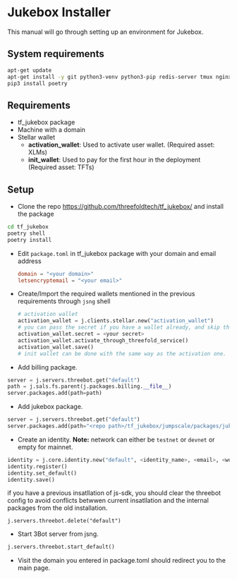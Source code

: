 # Jukebox Installer

This manual will go through setting up an environment for Jukebox.

## System requirements

```bash
apt-get update
apt-get install -y git python3-venv python3-pip redis-server tmux nginx
pip3 install poetry
```

## Requirements

- tf_jukebox package
- Machine with a domain
- Stellar wallet
  - **activation_wallet**: Used to activate user wallet. (Required asset: XLMs)
  - **init_wallet**: Used to pay for the first hour in the deployment (Required asset: TFTs)

## Setup

- Clone the repo https://github.com/threefoldtech/tf_jukebox/ and install the package

```bash
cd tf_jukebox
poetry shell
poetry install
```

- Edit `package.toml` in tf_jukebox package with your domain and email address

  ```toml
  domain = "<your domain>"
  letsencryptemail = "<your email>"
  ```

- Create/Import the required wallets mentioned in the previous requirements through `jsng` shell

  ```python
  # activation wallet
  activation_wallet = j.clients.stellar.new("activation_wallet")
  # you can pass the secret if you have a wallet already, and skip the activation step, needs to have xlms for activation
  activation_wallet.secret = <your secret>
  activation_wallet.activate_through_threefold_service()
  activation_wallet.save()
  # init wallet can be done with the same way as the activation one.
  ```

- Add billing package.

```python
server = j.servers.threebot.get("default")
path = j.sals.fs.parent(j.packages.billing.__file__)
server.packages.add(path=path)
```

- Add jukebox package.

```python
server = j.servers.threebot.get("default")
server.packages.add(path="<repo path>/tf_jukebox/jumpscale/packages/jukebox")
```

- Create an identity.
  **Note:** network can either be `testnet` or `devnet` or empty for mainnet.

```python
identity = j.core.identity.new("default", <identity_name>, <email>, <words>, f"https://explorer.{network}.grid.tf/api/v1")
identity.register()
identity.set_default()
identity.save()
```

if you have a previous insatllation of js-sdk, you should clear the threebot config to avoid conflicts betwwen current insatllation and the internal packages from the old installation.

```
j.servers.threebot.delete("default")
```

- Start 3Bot server from jsng.

```python
j.servers.threebot.start_default()
```

- Visit the domain you entered in package.toml should redirect you to the main page.
